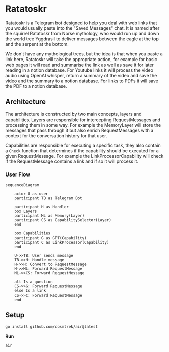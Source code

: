 # Ratatoskr
Ratatoskr is a Telegram bot designed to help you deal with web links that you would usually paste into the "Saved Messages" chat. It is named after the squirrel Ratatoskr from Norse mythology, who would run up and down the world tree Yggdrasil to deliver messages between the eagle at the top and the serpent at the bottom.

We don't have any mythological trees, but the idea is that when you paste a link here, Ratatoskr will take the appropriate action, for example for basic web pages it 
will read and summarise the link as well as save it for later reading in a notion database. For Youtube links it will process the video audio using OpenAI whisper, return a summary of the video and save the video and the summary to a notion database. For links to PDFs it will save the PDF to a notion database. 

## Architecture
The architecture is constructed by two main concepts, layers and capabilities. Layers are responsible for intercepting RequestMessages and processing them in some way. For example the MemoryLayer will store the messages that pass through it but also enrich RequestMessages with a context for the conversation history for that user.

Capabilities are responsible for executing a specific task, they also contain a `Check` function that determines if the capability should be executed for a given RequestMessage. For example the LinkProcessorCapability will check if the RequestMessage contains a link and if so it will process it.

    
### User Flow
```mermaid
sequenceDiagram

    actor U as user
    participant TB as Telegram Bot

    participant H as Handler
    box Layers
    participant ML as Memory(Layer)
    participant CS as CapabilitySelector(Layer)
    end

    box Capabilities
    participant G as GPT(Capability)
    participant C as LinkProcessor(Capability)
    end

    U->>TB: User sends message
    TB->>H: Handle message
    H->>H: Convert to RequestMessage
    H->>ML: Forward RequestMessage
    ML->>CS: Forward RequestMessage

    alt Is a question
    CS->>G: Forward RequestMessage
    else Is a link
    CS->>C: Forward RequestMessage
    end
```
## Setup
```sh
go install github.com/cosmtrek/air@latest
```

**Run**
```
air
```